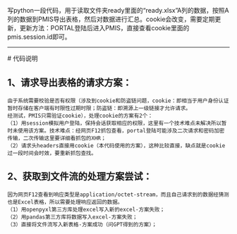 写python一段代码，用于读取文件夹ready里面的“ready.xlsx”A列的数据，按照A列的数据到PMIS导出表格，然后对数据进行汇总。cookie会改变，需要定期更新，更新方法：PORTAL登陆后进入PMIS，直接查看cookie里面的pmis.session.id即可。
<hr>
# 代码说明

## 1、请求导出表格的请求方案：
    由于系统需要校验是否有权限（涉及到cookie和防盗链问题，cookie：即相当于用户身份认证暂时存储在客户端有时限性过期时限；防盗链：即溯源上一级链接才允许请求。
    经测试，PMIS只需验证cookie），处理cookie的方案有2个：
    （1）用session模拟用户登陆，保持会话获取相应的权限，这里有一个技术难点未解决所以暂时未使用该方案。技术难点：经网页F12抓包查看，portal登陆可能涉及二次请求和密码加密传输，二次传输这里要详细看抓包的XHR；
    （2）请求头headers直接用cookie（本代码使用的方案），这种比较直接，缺点就是cookie过一段时间会时效，要重新抓包查找。

## 2、获取到文件流的处理方案尝试：
    因为网页F12查看到响应类型是application/octet-stream，而且自己请求到的数据经猜测也是Excel表格，所以需要处理响应返回的数据。
    （1）用openpyxl第三方库处理excel写入新的excel-方案失败；
    （2）用pandas第三方库将数据写入excel-方案失败；
    （3）直接将文件流写入新表格-方案成功（问GPT得到的方案）；
